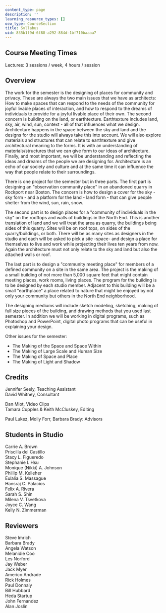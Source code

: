 ```yaml
---
content_type: page
description: ''
learning_resource_types: []
ocw_type: CourseSection
title: Syllabus
uid: 835b1f9d-6f88-a292-884d-1bf710baaaa7
---
```


Course Meeting Times
--------------------

Lectures: 3 sessions / week, 4 hours / session

Overview
--------

The work for the semester is the designing of places for community and privacy. These are always the two main issues that we have as architects: How to make spaces that can respond to the needs of the community for joyful livable places of interaction, and how to respond to the dreams of individuals to provide for a joyful livable place of their own. The second concern is building on the land, or earthtexture. Earthtexture includes land, sky, air, wind, sun, context - all of that influences what we design. Architecture happens in the space between the sky and land and the designs for the studio will always take this into account. We will also explore materials and structures that can relate to earthtexture and give architectural meaning to the forms. It is with an understanding of materials/structures that we can give form to our ideas of architecture. Finally, and most important, we will be understanding and reflecting the ideas and dreams of the people we are designing for. Architecture is an echo of our society and culture and at the same time it can influence the way that people relate to their surroundings.

There is one project for the semester but in three parts. The first part is designing an "observation community place" in an abandoned quarry in Rockport near Boston. The concern is how to design a cover for the sky - sky form - and a platform for the land - land form - that can give people shelter from the wind, sun, rain, snow.

The second part is to design places for a "community of individuals in the sky" on the rooftops and walls of buildings in the North End. This is another translation of land and we will treat the area as quarry, the buildings being sides of this quarry. Sites will be on roof tops, on sides of the quarry/buildings, or both. There will be as many sites as designers in the studio and each will be asked to pick a site -space- and design a place for themselves to live and work while projecting their lives ten years from now. Again the architecture must not only relate to the sky and land but also the attached walls or roof.

The last part is to design a "community meeting place" for members of a defined community on a site in the same area. The project is the making of a small building of not more than 5,000 square feet that might contain meeting places, work rooms, living places. The program for the building is to be designed by each studio member. Adjacent to this building will be a small "earthplace" a place related to nature that might be enjoyed by not only your community but others in the North End neighborhood.

The designing mediums will include sketch modeling, sketching, making of full size pieces of the building, and drawing methods that you used last semester. In addition we will be working in digital programs, such as Photoshop and PowerPoint, digital photo programs that can be useful in explaining your design.

Other issues for the semester:

*   The Making of the Space and Space Within
*   The Making of Large Scale and Human Size
*   The Making of Space and Place
*   The Making of Light and Shadow

Credits
-------

Jennifer Seely, Teaching Assistant  
David Whitney, Consultant

Dan Miot, Video Clips  
Tamara Cupples & Keith McCluskey, Editing

Paul Lukez, Molly Forr, Barbara Brady: Advisors

Students in Studio
------------------

Carrie A. Brown  
Priscilla del Castillo  
Stacy L. Figueredo  
Stephanie I. Hsu  
Monique (Nikki) A. Johnson  
Phillip M. Kelleher  
Eulalia S. Massague  
Hansraj C. Palacios  
Felix A. Rivera  
Sarah S. Shin  
Milena V. Tsvetkova  
Joyce C. Wang  
Kelly N. Zimmerman

Reviewers
---------

Steve Imrich  
Barbara Brady  
Angela Watson  
Melanidie Coo  
Les Norford  
Jay Weber  
Jack Myer  
Americo Andrade  
Rick Holmes  
Paul Donnaly  
Bill Hubbard  
Heda Startup  
John Fernandez  
Alan Joslin